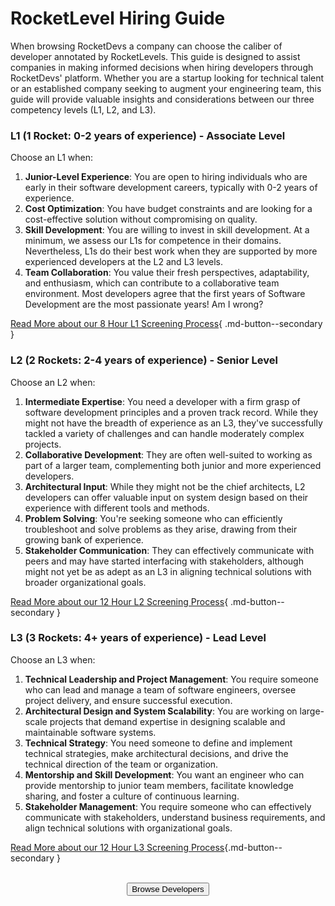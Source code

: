 # RocketLevel Hiring Guide
When browsing RocketDevs a company can choose the caliber of developer annotated by RocketLevels. This guide is designed to assist companies in making informed decisions when hiring developers through RocketDevs' platform. Whether you are a startup looking for technical talent or an established company seeking to augment your engineering team, this guide will provide valuable insights and considerations between our three competency levels (L1, L2, and L3).

### **L1 (1 Rocket: 0-2 years of experience) - Associate Level**
Choose an L1 when:  

1. **Junior-Level Experience**: You are open to hiring individuals who are early in their software development careers, typically with 0-2 years of experience.
2. **Cost Optimization**: You have budget constraints and are looking for a cost-effective solution without compromising on quality.
3. **Skill Development**:  You are willing to invest in skill development. At a minimum, we assess our L1s for competence in their domains. Nevertheless, L1s do their best work when they are supported by more experienced developers at the L2 and L3 levels.
4. **Team Collaboration**: You value their fresh perspectives, adaptability, and enthusiasm, which can contribute to a collaborative team environment. Most developers agree that the first years of Software Development are the most passionate years! Am I wrong?

[Read More about our 8 Hour L1 Screening Process](/TechnicalScreeningProcess/#l1-0-2-years-of-experience-associate-level){ .md-button--secondary }

### **L2 (2 Rockets: 2-4 years of experience) - Senior Level**
Choose an L2 when:

1. **Intermediate Expertise**: You need a developer with a firm grasp of software development principles and a proven track record. While they might not have the breadth of experience as an L3, they've successfully tackled a variety of challenges and can handle moderately complex projects.
2. **Collaborative Development**: They are often well-suited to working as part of a larger team, complementing both junior and more experienced developers.
3. **Architectural Input**: While they might not be the chief architects, L2 developers can offer valuable input on system design based on their experience with different tools and methods.
4. **Problem Solving**: You're seeking someone who can efficiently troubleshoot and solve problems as they arise, drawing from their growing bank of experience.
5. **Stakeholder Communication**: They can effectively communicate with peers and may have started interfacing with stakeholders, although might not yet be as adept as an L3 in aligning technical solutions with broader organizational goals.

[Read More about our 12 Hour L2 Screening Process](/TechnicalScreeningProcess/#l2-2-4-years-of-experience-senior-level){ .md-button--secondary  }

### **L3 (3 Rockets: 4+ years of experience) - Lead Level**
Choose an L3 when:

1. **Technical Leadership and Project Management**: You require someone who can lead and manage a team of software engineers, oversee project delivery, and ensure successful execution.
2. **Architectural Design and System Scalability**: You are working on large-scale projects that demand expertise in designing scalable and maintainable software systems.
3. **Technical Strategy**: You need someone to define and implement technical strategies, make architectural decisions, and drive the technical direction of the team or organization.
4. **Mentorship and Skill Development**: You want an engineer who can provide mentorship to junior team members, facilitate knowledge sharing, and foster a culture of continuous learning.
5. **Stakeholder Management**: You require someone who can effectively communicate with stakeholders, understand business requirements, and align technical solutions with organizational goals.

[Read More about our 12 Hour L3 Screening Process](/TechnicalScreeningProcess/#l3-4-years-of-experience-lead-level){.md-button--secondary }

<br>

<div align="center">
    <button type="button" class="md-button md-button--primary" onclick="window.location.href = 'https://rocketdevs.com/browse';"> Browse Developers</button>
</div>